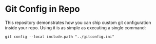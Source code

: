 # Git Config in Repo

This repository demonstrates how you can ship custom git configuration inside your repo. Using it is as simple as executing a single command:

```
git config --local include.path "../gitconfig.ini"
```
